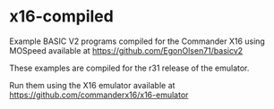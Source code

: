 # x16-compiled
Example BASIC V2 programs compiled for the Commander X16 using MOSpeed available at https://github.com/EgonOlsen71/basicv2

These examples are compiled for the r31 release of the emulator.

Run them using the X16 emulator available at https://github.com/commanderx16/x16-emulator


